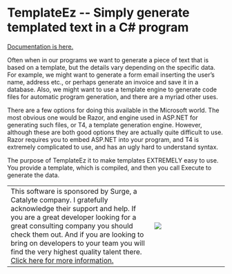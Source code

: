 # TemplateEz -- Simply generate templated text in a C# program

<a href="https://github.com/EngagingGear/TemplateEz/wiki/TemplateEz----How-to-easily-generate-templated-output">Documentation is here.</a>

Often when in our programs we want to generate a piece of text that is based on a template, but the details vary depending on the specific data. For example, we might want to generate a form email inserting the user’s name, address etc., or perhaps generate an invoice and save it in a database. Also, we might want to use a template engine to generate code files for automatic program generation, and there are a myriad other uses.

There are a few options for doing this available in the Microsoft world. The most obvious one would be Razor, and engine used in ASP.NET for generating such files, or T4, a template generation engine. However, although these are both good options they are actually quite difficult to use. Razor requires you to embed ASP.NET into your program, and T4 is extremely complicated to use, and has an ugly hard to understand syntax.

The purpose of TemplateEz it to make templates EXTREMELY easy to use. You provide a template, which is compiled, and then you call Execute to generate the data.

<table>
  <tr>
    <td width="66%">
      This software is sponsored by Surge, a Catalyte company. I gratefully acknowledge their support and help.
      If you are a great developer looking for a great consulting company you should check them out.
      And if you are looking to bring on developers to your team you will find the very highest quality talent there.
      <a href="https://www.surgeforward.com/">Click here for more information.</a>
    </td>
  <td>
    <a href="https://www.surgeforward.com/">
      <img src="https://user-images.githubusercontent.com/88802169/144468950-d0a8fadf-8fa8-4893-801c-f543e11da9e9.png" />
    </a>
   </td>
 </tr>
</table>
